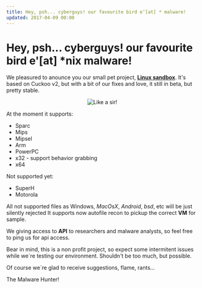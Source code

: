 ```yaml
---
title: Hey, psh... cyberguys! our favourite bird e’[at] * malware!
updated: 2017-04-09 00:00
---
```

# Hey, psh... cyberguys! our favourite bird e'[at] *nix malware! 

We pleasured to anounce you our small pet project, [__Linux sandbox__](https://linux.huntingmalware.com). It's based on Cuckoo v2, but with a bit of our fixes and love, it still in beta, but pretty stable.

<p align="center">
  <img src="https://media.giphy.com/media/IX89WTEnYgvM4/giphy.gif" alt="Like a sir!"/>
</p>

At the moment it supports:
- Sparc
- Mips
- Mipsel
- Arm
- PowerPC
- x32 - support behavior grabbing
- x64

Not supported yet:
- SuperH
- Motorola

All not supported files as Windows, *MacOsX*, *Android*, *bsd*, etc will be just silently rejected It supports now autofile recon to pickup the correct **VM** for sample.

We giving access to __API__ to researchers and malware analysts, so feel free to ping us for api access. 

Bear in mind, this is a non profit project, so expect some intermitent issues while we´re testing our environment. 
Shouldn't be too much, but possible. 

Of course we´re glad to receive suggestions, flame, rants...

The Malware Hunter!
